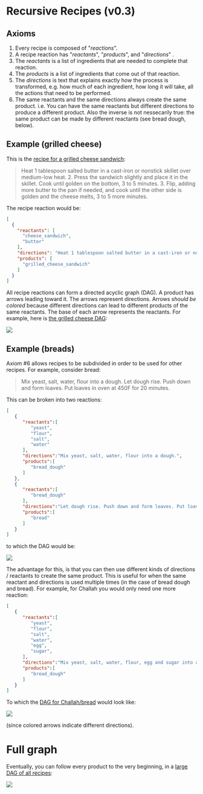 # Recursive Recipes (v0.3)

## Axioms

1. Every recipe is composed of "*reactions*".
2. A recipe reaction has "*reactants*", "*products*", and "*directions*" .
3. The *reactants* is a list of ingredients that are needed to complete that reaction.
4. The *products* is a list of ingredients that come out of that reaction.
5. The *directions* is text that explains exactly how the process is transformed, e.g. how much of each ingredient, how long it will take, all the actions that need to be performed.
6. The same reactants and the same directions always create the same product. i.e. You can have the same reactants but different directions to produce a different product. Also the inverse is not nessecarily true: the same product can be made by different reactants (see bread dough, below).

## Example (grilled cheese)

This is the [recipe for a grilled cheese sandwich](http://www.foodnetwork.com/recipes/articles/50-grilled-cheese.html):

> Heat 1 tablespoon salted butter in a cast-iron or nonstick skillet over medium-low heat. 2. Press the sandwich slightly and place it in the skillet. Cook until golden on the bottom, 3 to 5 minutes. 3. Flip, adding more butter to the pan if needed, and cook until the other side is golden and the cheese melts, 3 to 5 more minutes.

The recipe reaction would be:

```json
[
  {
    "reactants": [
      "cheese_sandwich",
      "butter"
    ],
    "directions": "Heat 1 tablespoon salted butter in a cast-iron or nonstick skillet over medium-low heat. Press the sandwich slightly and place it in the skillet. Cook until golden on the bottom, 3 to 5 minutes. Flip, adding more butter to the pan if needed, and cook until the other side is golden and the cheese melts, 3 to 5 more minutes.",
    "products": [
      "grilled_cheese_sandwich"
    ]
  }
]
```



All recipe reactions can form a directed acyclic graph (DAG). A product has arrows leading toward it. The arrows represent directions. Arrows *should be colored* because different directions can lead to different products of the same reactants. The base of each arrow represents the reactants. For example, here is [the grilled cheese DAG](https://cowyo.com/grilled_cheese_sandwich_dag):

![](http://i.imgur.com/83YIFMC.png)


## Example (breads)

Axiom #6 allows recipes to be subdivided in order to be used for other recipes. For example, consider bread:

> Mix yeast, salt, water, flour into a dough. Let dough rise. Push down and form loaves. Put loaves in oven at 450F for 20 minutes.

This can be broken into two reactions:

```json
[  
   {  
      "reactants":[  
         "yeast",
         "flour",
         "salt",
         "water"
      ],
      "directions":"Mix yeast, salt, water, flour into a dough.",
      "products":[  
         "bread_dough"
      ]
   },
   {  
      "reactants":[  
         "bread_dough"
      ],
      "directions":"Let dough rise. Push down and form loaves. Put loaves in oven at 450F for 20 minutes.",
      "products":[  
         "bread"
      ]
   }
]
```

to which the DAG would be:

![](http://i.imgur.com/gimj9EY.png)

The advantage for this, is that you can then use different kinds of directions / reactants to create the same product. This is useful for when the same reactant and directions is used multiple times (in the case of bread dough and bread). For example, for Challah you would only need one more reaction:

```json
[  
   {  
      "reactants":[  
         "yeast",
         "flour",
         "salt",
         "water",
         "egg",
         "sugar",
      ],
      "directions":"Mix yeast, salt, water, flour, egg and sugar into a dough.",
      "products":[  
         "bread_dough"
      ]
   }
]
```

To which the [DAG for Challah/bread](https://cowyo.com/bread_dag) would look like:

![](http://i.imgur.com/1hwnBzC.png)

(since colored arrows indicate different directions).

# Full graph

Eventually, you can follow every product to the very beginning, in a [large DAG of all recipes](https://cowyo.com/recipe_reactions):

![](http://i.imgur.com/HlSDW1n.png)

